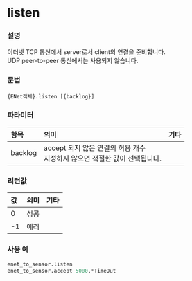 ﻿# listen

### 설명

이더넷 TCP 통신에서 server로서 client의 연결을 준비합니다.  
UDP peer-to-peer 통신에서는 사용되지 않습니다.

### 문법

`{ENet객체}.listen [{backlog}]`

### 파라미터

<table>
  <thead>
    <tr>
      <th style="text-align:left">항목</th>
      <th style="text-align:left">의미</th>
      <th style="text-align:left">기타</th>
    </tr>
  </thead>
  <tbody>
    <tr>
      <td>backlog</td>
      <td>
        accept 되지 않은 연결의 허용 개수<br>
        지정하지 않으면 적절한 값이 선택됩니다.
      </td>
      <td></td>
    </tr>
  </tbody>
</table>


### 리턴값

<table>
  <thead>
    <tr>
      <th style="text-align:left">값</th>
      <th style="text-align:left">의미</th>
      <th style="text-align:left">기타</th>
    </tr>
  </thead>
  <tbody>
    <tr>
      <td>0</td>
      <td>
        성공
      </td>
      <td></td>
    </tr>
    <tr>
      <td>-1</td>
      <td>에러</td>
      <td></td>
    </tr>	 
  </tbody>
</table>


### 사용 예

```python
enet_to_sensor.listen
enet_to_sensor.accept 5000,*TimeOut
```
